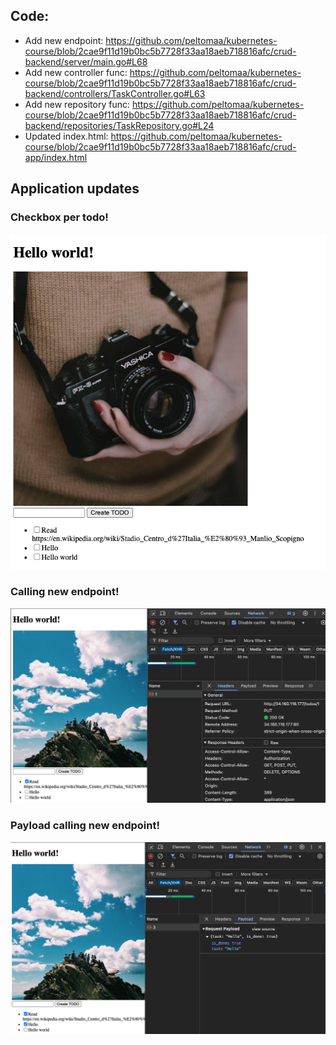 ## Code:

- Add new endpoint: https://github.com/peltomaa/kubernetes-course/blob/2cae9f11d19b0bc5b7728f33aa18aeb718816afc/crud-backend/server/main.go#L68
- Add new controller func: https://github.com/peltomaa/kubernetes-course/blob/2cae9f11d19b0bc5b7728f33aa18aeb718816afc/crud-backend/controllers/TaskController.go#L63
- Add new repository func: https://github.com/peltomaa/kubernetes-course/blob/2cae9f11d19b0bc5b7728f33aa18aeb718816afc/crud-backend/repositories/TaskRepository.go#L24
- Updated index.html: https://github.com/peltomaa/kubernetes-course/blob/2cae9f11d19b0bc5b7728f33aa18aeb718816afc/crud-app/index.html

## Application updates

### Checkbox per todo!

![New checkbox input into page](/part4/exercise4.05_1.png)

### Calling new endpoint!

![Calling new endpoint](/part4/exercise4.05_2.png)

### Payload calling new endpoint!

![Payload calling new endpoint](/part4/exercise4.05_3.png)
